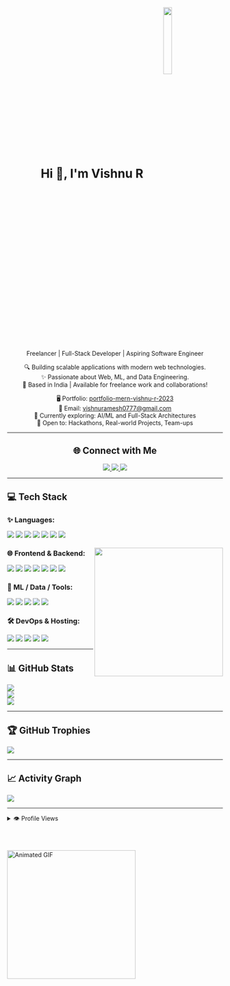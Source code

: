 <h1 align="center">
  <b>Hi 👋, I'm Vishnu R</b>
  <img align="center" width="20%" src="https://www.digimarco.com/wp-content/uploads/2020/10/Avatar-Maker.png">
</h1>

<p align="center">
  Freelancer | Full-Stack Developer | Aspiring Software Engineer
</p>

<p align="center">
  🔍 Building scalable applications with modern web technologies.<br/>
  ✨ Passionate about Web, ML, and Data Engineering.<br/>
  📍 Based in India | Available for freelance work and collaborations!
</p>

<p align="center">
  🖥️ Portfolio: <a href="https://portfolio-mern-vishnu-r-2023.onrender.com/" target="_blank">portfolio-mern-vishnu-r-2023</a><br/>
  📧 Email: <a href="mailto:vishnuramesh0777@gmail.com">vishnuramesh0777@gmail.com</a><br/>
  🧠 Currently exploring: AI/ML and Full-Stack Architectures<br/>
  🤝 Open to: Hackathons, Real-world Projects, Team-ups
</p>

---

<h2 align="center">🌐 Connect with Me</h2>
<p align="center">
  <a href="https://www.linkedin.com/in/vishnu-r0777/" target="_blank">
    <img src="https://img.shields.io/badge/LinkedIn-Connect-0A66C2?logo=linkedin&style=for-the-badge&labelColor=black"/>
  </a>
  <a href="https://leetcode.com/u/user3161EP/" target="_blank">
    <img src="https://img.shields.io/badge/LeetCode-Profile-FFA116?logo=leetcode&style=for-the-badge&labelColor=black"/>
  </a>
  <a href="mailto:vishnuramesh0777@gmail.com" target="_blank">
    <img src="https://img.shields.io/badge/Gmail-Mail-EA4335?logo=gmail&style=for-the-badge&labelColor=black"/>
  </a>
</p>

---

<h2>💻 Tech Stack</h2>

<img align="right" src="https://media2.giphy.com/media/v1.Y2lkPTc5MGI3NjExMzVnd3ExOWVhMmJweWt1ZXllemcxeWhreWVnN2N2cThlemo1Y2M0MyZlcD12MV9pbnRlcm5hbF9naWZfYnlfaWQmY3Q9Zw/78XCFBGOlS6keY1Bil/giphy.gif" height="300px" style="margin-top: 80px; display: block;" />


### ✨ Languages:
<p>
  <img src="https://img.shields.io/badge/Java-%23ED8B00.svg?style=for-the-badge&logo=openjdk&logoColor=white"/>
  <img src="https://img.shields.io/badge/C++-%2300599C.svg?style=for-the-badge&logo=c%2B%2B&logoColor=white"/>
  <img src="https://img.shields.io/badge/JavaScript-%23323330.svg?style=for-the-badge&logo=javascript&logoColor=%23F7DF1E"/>
  <img src="https://img.shields.io/badge/C-%2300599C.svg?style=for-the-badge&logo=c&logoColor=white"/>
  <img src="https://img.shields.io/badge/Python-3670A0?style=for-the-badge&logo=python&logoColor=ffdd54"/>
  <img src="https://img.shields.io/badge/R-%23276DC3.svg?style=for-the-badge&logo=r&logoColor=white"/>
  <img src="https://img.shields.io/badge/TypeScript-%23007ACC.svg?style=for-the-badge&logo=typescript&logoColor=white"/>
</p>

### 🌐 Frontend & Backend:
<p>
  <img src="https://img.shields.io/badge/React-%2320232a.svg?style=for-the-badge&logo=react&logoColor=%2361DAFB"/>
  <img src="https://img.shields.io/badge/Next-black?style=for-the-badge&logo=next.js&logoColor=white"/>
  <img src="https://img.shields.io/badge/Node.js-6DA55F?style=for-the-badge&logo=node.js&logoColor=white"/>
  <img src="https://img.shields.io/badge/Redux-%23593d88.svg?style=for-the-badge&logo=redux&logoColor=white"/>
  <img src="https://img.shields.io/badge/Flask-%23000.svg?style=for-the-badge&logo=flask&logoColor=white"/>
  <img src="https://img.shields.io/badge/Django-%23092E20.svg?style=for-the-badge&logo=django&logoColor=white"/>
  <img src="https://img.shields.io/badge/Socket.io-black?style=for-the-badge&logo=socket.io&badgeColor=010101"/>
</p>

### 🧰 ML / Data / Tools:
<p>
  <img src="https://img.shields.io/badge/Pandas-%23150458.svg?style=for-the-badge&logo=pandas&logoColor=white"/>
  <img src="https://img.shields.io/badge/NumPy-%23013243.svg?style=for-the-badge&logo=numpy&logoColor=white"/>
  <img src="https://img.shields.io/badge/TensorFlow-%23FF6F00.svg?style=for-the-badge&logo=TensorFlow&logoColor=white"/>
  <img src="https://img.shields.io/badge/PyTorch-%23EE4C2C.svg?style=for-the-badge&logo=PyTorch&logoColor=white"/>
  <img src="https://img.shields.io/badge/scikit--learn-%23F7931E.svg?style=for-the-badge&logo=scikit-learn&logoColor=white"/>
</p>

### 🛠️ DevOps & Hosting:
<p>
  <img src="https://img.shields.io/badge/AWS-%23FF9900.svg?style=for-the-badge&logo=amazon-aws&logoColor=white"/>
  <img src="https://img.shields.io/badge/Azure-%230072C6.svg?style=for-the-badge&logo=microsoftazure&logoColor=white"/>
  <img src="https://img.shields.io/badge/Vercel-%23000000.svg?style=for-the-badge&logo=vercel&logoColor=white"/>
  <img src="https://img.shields.io/badge/Render-46E3B7.svg?style=for-the-badge&logo=render&logoColor=white"/>
  <img src="https://img.shields.io/badge/Docker-%230db7ed.svg?style=for-the-badge&logo=docker&logoColor=white"/>
</p>

---

<h2>📊 GitHub Stats</h2>
<p>
  <img src="https://github-readme-stats.vercel.app/api?username=vishnu-r-2023&theme=dark&hide_border=false&include_all_commits=true&count_private=true"/>
  <br/>
  <img src="https://nirzak-streak-stats.vercel.app/?user=vishnu-r-2023&theme=dark&hide_border=false"/>
  <br/>
  <img src="https://github-readme-stats.vercel.app/api/top-langs/?username=vishnu-r-2023&theme=dark&hide_border=false&layout=compact"/>
</p>

---

<h2>🏆 GitHub Trophies</h2>
<p>
  <img src="https://github-profile-trophy.vercel.app/?username=vishnu-r-2023&theme=dark&no-frame=false&no-bg=true&margin-w=4"/>
</p>

---

<h2>📈 Activity Graph</h2>
<p>
  <img src="https://github-readme-activity-graph.vercel.app/graph?username=vishnu-r-2023&bg_color=ffffff&color=000000&line=04e61b&point=403d3d&area=true&hide_border=true"/>
</p>

---

<details>
  <summary>👁️ Profile Views</summary>
  <br/>
  <img src="https://komarev.com/ghpvc/?username=vishnu-r-2023&label=PROFILE+VIEWS&style=for-the-badge&color=brightgreen">
</details>

<img src="https://mir-s3-cdn-cf.behance.net/project_modules/disp/b54ac972816947.5c4f4b8e25b8b.gif" alt="Animated GIF" style="display: block; height: 300px; margin-top: 60px;" />

<!-- Proudly created with GPRM ( https://gprm.itsvg.in ) -->
